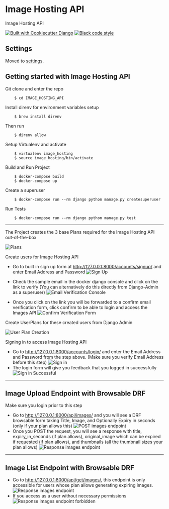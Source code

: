 # Image Hosting API

Image Hosting API

[![Built with Cookiecutter Django](https://img.shields.io/badge/built%20with-Cookiecutter%20Django-ff69b4.svg?logo=cookiecutter)](https://github.com/cookiecutter/cookiecutter-django/)
[![Black code style](https://img.shields.io/badge/code%20style-black-000000.svg)](https://github.com/ambv/black)

## Settings

Moved to [settings](http://cookiecutter-django.readthedocs.io/en/latest/settings.html).

## Getting started with Image Hosting API

Git clone and enter the repo

        $ cd IMAGE_HOSTING_API

Install direnv for environment variables setup

        $ brew install direnv

Then run

        $ direnv allow

Setup Virtualenv and activate

        $ virtualenv image_hosting
        $ source image_hosting/bin/activate


Build and Run Project

        $ docker-compose build
        $ docker-compose up


Create a superuser

        $ docker-compose run --rm django python manage.py createsuperuser



Run Tests

        $ docker-compose run --rm django python manage.py test


---

The Project creates the 3 base Plans required for the Image Hosting API out-of-the-box

![Plans](readme_images/plans.png)

Create users for Image Hosting API

- Go to built in sign up form at http://127.0.0.1:8000/accounts/signup/ and enter Email Address and Password
![Sign Up](readme_images/sign_up.png)

- Check the sample email in the docker django console and click on the link to verify (You can alternatively do this directly from Django-Admin as a superuser)
![Email Verification Console](readme_images/email_confirmation_verification.png)

- Once you click on the link you will be forwarded to a confirm email verification form, click confirm to be able to login and access the Images API
![Confirm Verification Form](readme_images/confirm_verification.png)


Create UserPlans for these created users from Django Admin

![User Plan Creation](readme_images/user_plan.png)

Signing in to access Image Hosting API

- Go to http://127.0.0.1:8000/accounts/login/ and enter the Email Address and Password from the step above. (Make sure you verify Email Address before this step)
![Sign in](readme_images/sign_in.png)
 - The login form will give you feedback that you logged in successfully
![Sign in Successful](readme_images/successful_login.png)

---

## Image Upload Endpoint with Browsable DRF

Make sure you login prior to this step

- Go to http://127.0.0.1:8000/api/images/ and you will see a DRF browsable form taking Title, Image, and Optionally Expiry in seconds (only if your plan allows this)
![POST images endpoint](readme_images/post_images_request.png)
- Once you POST the request, you will see a response with title, expiry_in_seconds (if plan allows), original_image which can be expired if requested (if plan allows), and thumbnails (all the thumbnail sizes your plan allows)
![Response images endpoint](readme_images/post_images_response.png)

---

## Image List Endpoint with Browsable DRF

- Go to http://127.0.0.1:8000/api/get/images/, this endpoint is only accessible for users whose plan allows generating expiring images.
![Response images endpoint](readme_images/image_list_success.png)
- If you access as a user without necessary permissions
![Response images endpoint forbidden](readme_images/image_list_forbidden.png)
